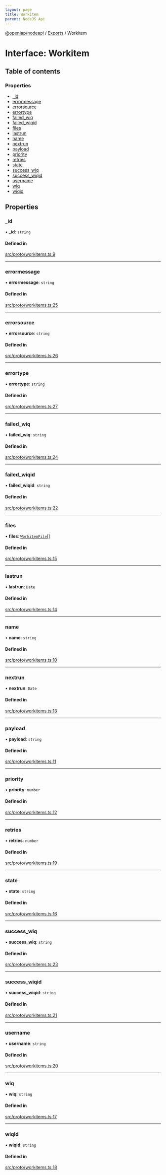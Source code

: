 ```yaml
---
layout: page
title: Workitem
parent: NodeJS Api
---
```

[@openiap/nodeapi](../README.md) / [Exports](../modules.md) / Workitem

# Interface: Workitem

## Table of contents

### Properties

- [\_id](Workitem.md#_id)
- [errormessage](Workitem.md#errormessage)
- [errorsource](Workitem.md#errorsource)
- [errortype](Workitem.md#errortype)
- [failed\_wiq](Workitem.md#failed_wiq)
- [failed\_wiqid](Workitem.md#failed_wiqid)
- [files](Workitem.md#files)
- [lastrun](Workitem.md#lastrun)
- [name](Workitem.md#name)
- [nextrun](Workitem.md#nextrun)
- [payload](Workitem.md#payload)
- [priority](Workitem.md#priority)
- [retries](Workitem.md#retries)
- [state](Workitem.md#state)
- [success\_wiq](Workitem.md#success_wiq)
- [success\_wiqid](Workitem.md#success_wiqid)
- [username](Workitem.md#username)
- [wiq](Workitem.md#wiq)
- [wiqid](Workitem.md#wiqid)

## Properties

### \_id

• **\_id**: `string`

#### Defined in

[src/proto/workitems.ts:9](https://github.com/openiap/nodeapi/blob/a6b5438/src/proto/workitems.ts#L9)

___

### errormessage

• **errormessage**: `string`

#### Defined in

[src/proto/workitems.ts:25](https://github.com/openiap/nodeapi/blob/a6b5438/src/proto/workitems.ts#L25)

___

### errorsource

• **errorsource**: `string`

#### Defined in

[src/proto/workitems.ts:26](https://github.com/openiap/nodeapi/blob/a6b5438/src/proto/workitems.ts#L26)

___

### errortype

• **errortype**: `string`

#### Defined in

[src/proto/workitems.ts:27](https://github.com/openiap/nodeapi/blob/a6b5438/src/proto/workitems.ts#L27)

___

### failed\_wiq

• **failed\_wiq**: `string`

#### Defined in

[src/proto/workitems.ts:24](https://github.com/openiap/nodeapi/blob/a6b5438/src/proto/workitems.ts#L24)

___

### failed\_wiqid

• **failed\_wiqid**: `string`

#### Defined in

[src/proto/workitems.ts:22](https://github.com/openiap/nodeapi/blob/a6b5438/src/proto/workitems.ts#L22)

___

### files

• **files**: [`WorkitemFile`](../modules.md#workitemfile)[]

#### Defined in

[src/proto/workitems.ts:15](https://github.com/openiap/nodeapi/blob/a6b5438/src/proto/workitems.ts#L15)

___

### lastrun

• **lastrun**: `Date`

#### Defined in

[src/proto/workitems.ts:14](https://github.com/openiap/nodeapi/blob/a6b5438/src/proto/workitems.ts#L14)

___

### name

• **name**: `string`

#### Defined in

[src/proto/workitems.ts:10](https://github.com/openiap/nodeapi/blob/a6b5438/src/proto/workitems.ts#L10)

___

### nextrun

• **nextrun**: `Date`

#### Defined in

[src/proto/workitems.ts:13](https://github.com/openiap/nodeapi/blob/a6b5438/src/proto/workitems.ts#L13)

___

### payload

• **payload**: `string`

#### Defined in

[src/proto/workitems.ts:11](https://github.com/openiap/nodeapi/blob/a6b5438/src/proto/workitems.ts#L11)

___

### priority

• **priority**: `number`

#### Defined in

[src/proto/workitems.ts:12](https://github.com/openiap/nodeapi/blob/a6b5438/src/proto/workitems.ts#L12)

___

### retries

• **retries**: `number`

#### Defined in

[src/proto/workitems.ts:19](https://github.com/openiap/nodeapi/blob/a6b5438/src/proto/workitems.ts#L19)

___

### state

• **state**: `string`

#### Defined in

[src/proto/workitems.ts:16](https://github.com/openiap/nodeapi/blob/a6b5438/src/proto/workitems.ts#L16)

___

### success\_wiq

• **success\_wiq**: `string`

#### Defined in

[src/proto/workitems.ts:23](https://github.com/openiap/nodeapi/blob/a6b5438/src/proto/workitems.ts#L23)

___

### success\_wiqid

• **success\_wiqid**: `string`

#### Defined in

[src/proto/workitems.ts:21](https://github.com/openiap/nodeapi/blob/a6b5438/src/proto/workitems.ts#L21)

___

### username

• **username**: `string`

#### Defined in

[src/proto/workitems.ts:20](https://github.com/openiap/nodeapi/blob/a6b5438/src/proto/workitems.ts#L20)

___

### wiq

• **wiq**: `string`

#### Defined in

[src/proto/workitems.ts:17](https://github.com/openiap/nodeapi/blob/a6b5438/src/proto/workitems.ts#L17)

___

### wiqid

• **wiqid**: `string`

#### Defined in

[src/proto/workitems.ts:18](https://github.com/openiap/nodeapi/blob/a6b5438/src/proto/workitems.ts#L18)

